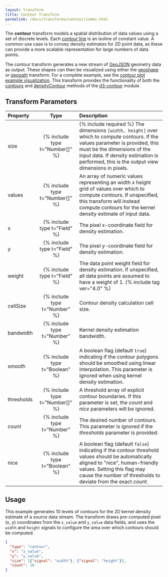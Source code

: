 ```yaml
---
layout: transform
title: Contour Transform
permalink: /docs/transforms/contour/index.html
---
```


The **contour** transform models a spatial distribution of data values using a set of discrete levels. Each [contour line](https://en.wikipedia.org/wiki/Contour_line) is an isoline of constant value. A common use case is to convey density estimates for 2D point data, as these can provide a more scalable representation for large numbers of data points.

The contour transform generates a new stream of [GeoJSON](https://en.wikipedia.org/wiki/GeoJSON) geometry data as output. These shapes can then be visualized using either the [geoshape](../geoshape) or [geopath](../geopath) transform. For a complete example, see the [contour plot example visualization](../../../examples/contour-plot). This transform provides the functionality of both the [contours](https://github.com/d3/d3-contour/#contours) and [densityContour](https://github.com/d3/d3-contour/#densityContour) methods of the [d3-contour](https://github.com/d3/d3-contour) module.

## Transform Parameters

| Property            | Type                            | Description   |
| :------------------ | :-----------------------------: | :------------ |
| size               | {% include type t="Number[]" %}  | {% include required %} The dimensions `[width, height]` over which to compute contours. If the values parameter is provided, this must be the dimensions of the input data. If density estimation is performed, this is the output view dimensions in pixels.|
| values              | {% include type t="Number[]" %} |  An array of numeric values representing an width x height grid of values over which to compute contours. If unspecified, this transform will instead compute contours for the kernel density estimate of input data.|
| x                   | {% include type t="Field" %}    | The pixel x-coordinate field for density estimation.|
| y                   | {% include type t="Field" %}    | The pixel y-coordinate field for density estimation.|
| weight              | {% include type t="Field" %}    | The data point weight field for density estimation. If unspecified, all data points are assumed to have a weight of 1. {% include tag ver="4.0" %}|
| cellSize            | {% include type t="Number" %}   | Contour density calculation cell size. |
| bandwidth           | {% include type t="Number" %}   | Kernel density estimation bandwidth.|
| smooth              | {% include type t="Boolean" %}  | A boolean flag (default `true`) indicating if the contour polygons should be smoothed using linear interpolation. This parameter is ignored when using kernel density estimation.|
| thresholds          | {% include type t="Number[]" %} | A threshold array of explicit contour boundaries. If this parameter is set, the _count_ and _nice_ parameters will be ignored.|
| count               | {% include type t="Number" %}   | The desired number of contours. This parameter is ignored if the _thresholds_ parameter is provided.|
| nice                | {% include type t="Boolean" %}  | A boolean flag (default `false`) indicating if the contour threshold values should be automatically aligned to "nice", human-friendly values. Setting this flag may cause the number of thresholds to deviate from the exact _count_.|


## Usage

This example generates 10 levels of contours for the 2D kernel density estimate of a source data stream. The transform draws pre-computed pixel (x, y) coordinates from the `x_value` and `y_value` data fields, and uses the `width` and `height` signals to configure the area over which contours should be computed.

```json
{
  "type": "contour",
  "x": "x_value",
  "y": "y_value",
  "size": [{"signal": "width"}, {"signal": "height"}],
  "count": 10
}
```
